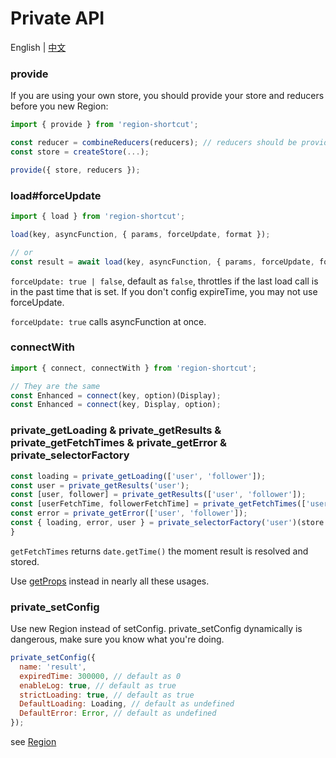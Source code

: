 # Private API

English | [中文](https://github.com/regionjs/region-core/blob/master/docs/PrivateAPI-zh_CN.md)

### provide

If you are using your own store, you should provide your store and reducers before you new Region:

```javascript
import { provide } from 'region-shortcut';

const reducer = combineReducers(reducers); // reducers should be provided, or it will be covered
const store = createStore(...);

provide({ store, reducers });
```

### load#forceUpdate

```javascript
import { load } from 'region-shortcut';

load(key, asyncFunction, { params, forceUpdate, format });

// or
const result = await load(key, asyncFunction, { params, forceUpdate, format });
```

`forceUpdate: true | false`, default as `false`, throttles if the last load call is in the past time that is set. If you don't config expireTime, you may not use forceUpdate.

`forceUpdate: true` calls asyncFunction at once.

### connectWith

```javascript
import { connect, connectWith } from 'region-shortcut';

// They are the same
const Enhanced = connect(key, option)(Display);
const Enhanced = connect(key, Display, option);
```

### private_getLoading & private_getResults & private_getFetchTimes & private_getError & private_selectorFactory

```javascript
const loading = private_getLoading(['user', 'follower']);
const user = private_getResults('user');
const [user, follower] = private_getResults(['user', 'follower']);
const [userFetchTime, followerFetchTime] = private_getFetchTimes(['user', 'follower']);
const error = private_getError(['user', 'follower']);
const { loading, error, user } = private_selectorFactory('user')(store.getState());
}
```

`getFetchTimes` returns `date.getTime()` the moment result is resolved and stored.

Use [getProps](https://github.com/regionjs/region-core/blob/master/docs/Document.md#getProps) instead in nearly all these usages.

### private_setConfig

Use new Region instead of setConfig. private_setConfig dynamically is dangerous, make sure you know what you're doing.

```javascript
private_setConfig({
  name: 'result',
  expiredTime: 300000, // default as 0
  enableLog: true, // default as true
  strictLoading: true, // default as true
  DefaultLoading: Loading, // default as undefined
  DefaultError: Error, // default as undefined
});
```

see [Region](https://github.com/regionjs/region-core/blob/master/docs/Document.md#Region)
